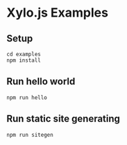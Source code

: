 # Xylo.js Examples

## Setup

    cd examples
    npm install

## Run hello world

    npm run hello

## Run static site generating

    npm run sitegen

